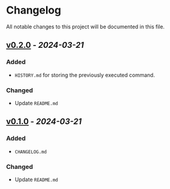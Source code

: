 # Changelog

All notable changes to this project will be documented in this file.

## [v0.2.0] - _2024-03-21_

### Added

- `HISTORY.md` for storing the previously executed command.

### Changed

- Update `README.md`

## [v0.1.0] - _2024-03-21_

### Added

- `CHANGELOG.md`

### Changed

- Update `README.md`

[v0.2.0]: https://github.com/trmphx/git-flow-workflow/compare/v0.1.0...v0.2.0
[v0.1.0]: https://github.com/trmphx/git-flow-workflow/releases/tag/v0.1.0
